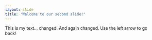 ```yaml
---
layout: slide
title: "Welcome to our second slide!"
---
```

This is my text... changed. And again changed.
Use the left arrow to go back!
